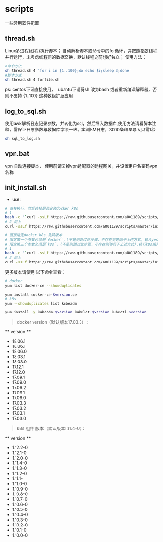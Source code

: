 # scripts
一些常用软件配置

## thread.sh
Linux多进程(线程)执行脚本；
自动解析脚本或命令中的for循环，并按照指定线程并行运行，未考虑线程间的数据交换，默认线程之前想好独立；
使用方法：
```bash
#命令方法
sh thread.sh 4 'for i in {1..100};do echo $i;sleep 3;done'
#脚本方式
sh thread.sh 4 forfile.sh
```
ps:
  centos下可直接使用，
  ubantu下请将sh 改为bash 或者重新编译解释器，否则不支持 {1..100} 这种数组扩展应用
## log_to_sql.sh
使用awk解析日志记录参数，并转化为sql，然后导入数据库,使用方法请看脚本注释，需保证日志参数与数据库字段一致。实测5M日志，3000条结果导入只需1秒
```bash
sh sql_to_log.sh
```
## vpn.bat

 vpn 自动连接脚本， 使用前请去掉vpn适配器的远程网关，并设置用户名密码vpn名称

## init_install.sh
* use:
```bash
# 直接执行，然后选择是否安装docker k8s
# 1
bash -c "`curl -ssLf https://raw.githubusercontent.com/a001189/scripts/master/init_intall.sh `" 
# 2 同上
curl -ssLf https://raw.githubusercontent.com/a001189/scripts/master/init_intall.sh > init_intall.sh&&bash init_intall.sh

# 直接指定docker k8s 及其版本
# 限定第一个参数必须是`docker`，(不是则跳过此步骤，不存在则等同于上述方式，输入yes|no选择),执行docker 安装， 第二个参数为对应版本，找不到版本则安装默认版本（已存在docker 将跳过安装）
# 限定第三个参数必须是`k8s`，(不是则跳过此步骤，不存在则等同于上述方式),执行k8s组件 安装， 第四个参数为对应版本，找不到版本则安装默认版本（已存在删除重装）
# 1
bash -c "`curl -ssLf https://raw.githubusercontent.com/a001189/scripts/master/init_intall.sh `" -O docker 18.06.1 k8s 1.12.2-0
# 2 同上
curl -ssLf https://raw.githubusercontent.com/a001189/scripts/master/init_intall.sh > init_intall.sh&&bash init_intall.sh docker 18.06.1 k8s 1.12.2-0
```
更多版本请使用 以下命令查看：
```bash
# docker
yum list docker-ce --showduplicates

yum install docker-ce-$version.ce
# k8s
yum --showduplicates list kubeadm

yum install -y kubeadm-$version kubelet-$version kubectl-$version
```

> docker version（默认版本17.03.3） :

**  version **
-  18.06.1 
-  18.06.1 
-  18.06.0 
-  18.03.1 
-  18.03.0 
-  17.12.1 
-  17.12.0 
-  17.09.1 
-  17.09.0 
-  17.06.2 
-  17.06.1 
-  17.06.0 
-  17.03.3 
-  17.03.2 
-  17.03.1 
-  17.03.0 

> k8s 组件 版本（默认版本1.11.4-0）：

** version **

-  1.12.2-0
-  1.12.1-0
-  1.12.0-0
-  1.11.4-0
-  1.11.3-0
-  1.11.2-0
-  1.11.1-
-  1.11.0-0
-  1.10.9-0
-  1.10.8-0
-  1.10.7-0
-  1.10.6-0
-  1.10.5-0 
-  1.10.4-0
-  1.10.3-0
-  1.10.2-0
-  1.10.1-0
-  1.10.0-0



